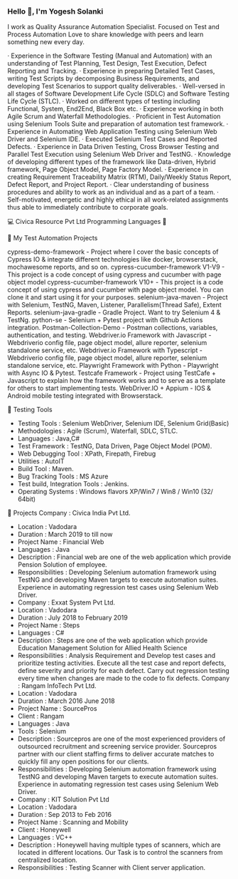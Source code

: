 ### Hello 👋, I'm Yogesh Solanki
I work as Quality Assurance Automation Specialist.
Focused on Test and Process Automation
Love to share knowledge with peers and learn something new every day.

· Experience in the Software Testing (Manual and Automation) with an understanding of Test Planning, Test Design, Test Execution, Defect Reporting and Tracking.
· Experience in preparing Detailed Test Cases, writing Test Scripts by decomposing Business Requirements, and developing Test Scenarios to support quality deliverables.
· Well-versed in all stages of Software Development Life Cycle (SDLC) and Software Testing Life Cycle (STLC).
· Worked on different types of testing including Functional, System, End2End, Black Box etc.
· Experience working in both Agile Scrum and Waterfall Methodologies.
· Proficient in Test Automation using Selenium Tools Suite and preparation of automation test framework.
· Experience in Automating Web Application Testing using Selenium Web Driver and Selenium IDE.
· Executed Selenium Test Cases and Reported Defects.
· Experience in Data Driven Testing, Cross Browser Testing and Parallel Test Execution using Selenium Web Driver and TestNG.
· Knowledge of developing different types of the framework like Data-driven, Hybrid framework, Page Object Model, Page Factory Model.
· Experience in creating Requirement Traceability Matrix (RTM), Daily/Weekly Status Report, Defect Report, and Project Report.
· Clear understanding of business procedures and ability to work as an individual and as a part of a team.
· Self-motivated, energetic and highly ethical in all work-related assignments thus able to immediately contribute to corporate goals.

💻 Civica Resource Pvt Ltd
Programming Languages 🚀

					
🤖 My Test Automation Projects

cypress-demo-framework - Project where I cover the basic concepts of Cypress IO & integrate different technologies like docker, browserstack, mochawesome reports, and so on.
cypress-cucumber-framework V1-V9 - This project is a code concept of using cypress and cucumber with page object model
cypress-cucumber-framework V10+ - This project is a code concept of using cypress and cucumber with page object model. You can clone it and start using it for your purposes.
selenium-java-maven - Project with Selenium, TestNG, Maven, Listener, Parallelism(Thread Safe), Extent Reports.
selenium-java-gradle - Gradle Project. Want to try Selenium 4 & TestNg.
python-se - Selenium + Pytest project with Github Actions integration.
Postman-Collection-Demo - Postman collections, variables, authentication, and testing.
Webdriver.io Framework with Javascript - Webdriverio config file, page object model, allure reporter, selenium standalone service, etc.
Webdriver.io Framework with Typescript - Webdriverio config file, page object model, allure reporter, selenium standalone service, etc.
Playwright Framework with Python - Playwright with Async IO & Pytest.
Testcafe Framework - Project using TestCafe + Javascript to explain how the framework works and to serve as a template for others to start implementing tests.
WebDriver.IO + Appium - IOS & Android mobile testing integrated with Browserstack.

📝 Testing Tools 

- Testing Tools : Selenium WebDriver, Selenium IDE, Selenium Grid(Basic)
- Methodologies : Agile (Scrum), Waterfall, SDLC, STLC.
- Languages : Java,C#
- Test Framework : TestNG, Data Driven, Page Object Model (POM).
- Web Debugging Tool : XPath, Firepath, Firebug
- Utilities : AutoIT
- Build Tool : Maven.
- Bug Tracking Tools : MS Azure
- Test build, Integration Tools : Jenkins.
- Operating Systems : Windows flavors XP/Win7 / Win8 / Win10 (32/ 64bit)
  
📝 Projects
Company : Civica India Pvt Ltd.
- Location : Vadodara
- Duration : March 2019 to till now
- Project Name : Financial Web
- Languages : Java
- Description : Financial web are one of the web application which provide Pension Solution of
employee.
- Responsibilities : Developing Selenium automation framework using TestNG and developing Maven
targets to execute automation suites. Experience in automating regression test cases using Selenium
Web Driver. 
- Company : Exxat System Pvt Ltd.
- Location : Vadodara
- Duration : July 2018 to February 2019
- Project Name : Steps
- Languages : C#
- Description : Steps are one of the web application which provide Education Management Solution
for Allied Health Science
- Responsibilities : Analysis Requirement and Develop test cases and prioritize testing activities.
Execute all the test case and report defects, define severity and priority for each defect. Carry out
regression testing every time when changes are made to the code to fix defects.
Company : Rangam InfoTech Pvt Ltd.
- Location : Vadodara
- Duration : March 2016 June 2018
- Project Name : SourcePros
- Client : Rangam
- Languages : Java
- Tools : Selenium
- Description : Sourcepros are one of the most experienced providers of outsourced recruitment and
screening service provider. Sourcepros partner with our client staffing firms to deliver accurate
matches to quickly fill any open positions for our clients.
- Responsibilities : Developing Selenium automation framework using TestNG and developing Maven
targets to execute automation suites. Experience in automating regression test cases using Selenium
Web Driver.
- Company : KIT Solution Pvt Ltd
- Location : Vadodara
- Duration : Sep 2013 to Feb 2016
- Project Name : Scanning and Mobility
- Client : Honeywell
- Languages : VC++
- Description : Honeywell having multiple types of scanners, which are located in different locations.
Our Task is to control the scanners from centralized location.
- Responsibilities : Testing Scanner with Client server application. 

<!--
**yogesh2511/yogesh2511** is a ✨ _special_ ✨ repository because its `README.md` (this file) appears on your GitHub profile.

Here are some ideas to get you started:

- 🔭 I’m currently working on ...
- 🌱 I’m currently learning ... Mobile Automation
- 👯 I’m looking to collaborate on ...
- 🤔 I’m looking for help with ...
- 💬 Ask me about ...
- 📫 How to reach me: ...
- 😄 Pronouns: ...
- ⚡ Fun fact: ...
-->

